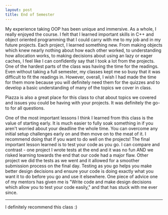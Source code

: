 ```yaml
---
layout: post
title: End of Semester
---
```


My experience taking OOP has been unique and immersive. 
As a whole, I really enjoyed the course. I felt that I learned important skills in C++ and object oriented programming that I
could carry with me to my job and in my future projects. 
Each project, I learned something new. From making objects which knew nearly nothing about how each other worked, to understanding
how allocation works, to making decisions about using an lazy or eager caches, I feel like I can confidently say that I 
took a lot from the projects.
One of the hardest parts of the class was having the time for the readings. Even without taking a full semester, my classes kept me so
busy that it was difficult to fit the readings in. However, overall, I wish I had made the time for them more because
you will definitely need them for the quizzes and to develop a basic understanding of many of the topics we cover in class.

Piazza is also a great place for this class to chat about topics we covered and issues you could be having with your projects.
It was definitely the go-to for all questions.

One of the most important lessons I think I learned from this class is the value of starting early. It is much easier to fully 
soak something in if you aren't worried about your deadline the whole time. You can overcome any initial setup challenges early on
and then move on to the meat of it. I recommend doing that if you want to do well on the projects!
The final important lesson learned is to test your code as you go. I can compare and contrast - one project I wrote tests
at the end and it was no fun AND we risked learning towards the end that our code had a major flaw. Other project we did
the tests as we went and it allowed for a smoother submission process on the final day. Testing as you go helps
you make better design decisions and ensure your code is doing exactly what you want it to do before you go and use it
elsewhere. One piece of advice one of my mentors has given me is "Write code and make design decisions which allow you to test your 
code easily," and that has stuck with me ever since.

------------------------------------

I definitely recommend this class :)
